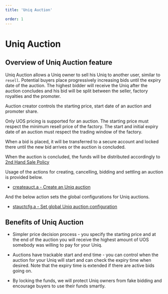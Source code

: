 ```yaml
---
title: 'Uniq Auction'

order: 1
---
```


# Uniq Auction

## Overview of Uniq Auction feature

Uniq Auction allows a Uniq owner to sell his Uniq to another user, similar to `resell`. Potential buyers place progressively increasing bids until the expiry date of the auction. The highest bidder will receive the Uniq after the auction concludes and his bid will be split between the seller, factory royalties and the promoter.

Auction creator controls the starting price, start date of an auction and promoter share.

Only UOS pricing is supported for an auction. The starting price must respect the minimum resell price of the factory. The start and initial expiry date of an auction must respect the trading window of the factory.

When a bid is placed, it will be transferred to a secure account and locked there until the new bid arrives or the auction is concluded.

When the auction is concluded, the funds will be distributed accordingly to [2nd Hand Sale Policy](../../../blockchain/general/antelope-ultra/2nd-hand-sale.md)

Usage of the actions for creating, cancelling, bidding and settling an auction is provided below.

-   [createauct.a - Create an Uniq auction](../../../blockchain/contracts/nft-contract/nft-actions/createauct.a.md)

And the below action sets the global configurations for Uniq auctions.

-   [stauctcfg.a - Set global Uniq auction configuration](../../../blockchain/contracts/nft-contract/nft-actions/stauctcfg.a.md)

## Benefits of Uniq Auction

- Simpler price decision process - you specify the starting price and at the end of the auction you will receive the highest amount of UOS somebody was willing to pay for your Uniq.

- Auctions have trackable start and end time - you can control when the auction for your Uniq will start and can check the expiry time when desired. Note that the expiry time is extended if there are active bids going on.

- By locking the funds, we will protect Uniq owners from fake bidding and encourage buyers to use their funds smartly.

